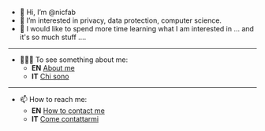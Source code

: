 - 👋 Hi, I’m @nicfab
- 👀 I’m interested in privacy, data protection, computer science.
- 🌱 I would like to spend more time learning what I am interested in ... and it's so much stuff ....

***

- 🧑🏼‍💼 To see something about me:
  - **EN** [About me](https://notes.nicfab.eu/en/pages/about/)
  - **IT** [Chi sono](https://notes.nicfab.eu/it/pages/about/)

***

- 📫 How to reach me:
  - **EN** [How to contact me](https://notes.nicfab.eu/en/pages/about/#how-to-contact-me)
  - **IT** [Come contattarmi](https://notes.nicfab.eu/it/pages/about/#come-contattarmi)


<!---
nicfab/nicfab is a ✨ special ✨ repository because its `README.md` (this file) appears on your GitHub profile.
You can click the Preview link to take a look at your changes.
--->
